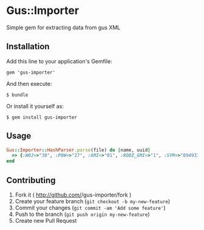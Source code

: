 # Gus::Importer

Simple gem for extracting data from gus XML

## Installation

Add this line to your application's Gemfile:

    gem 'gus-importer'

And then execute:

    $ bundle

Or install it yourself as:

    $ gem install gus-importer

## Usage

``` ruby
Gus::Importer::HashParser.parse(file) do |name, uuid|
  => {:WOJ=>"30", :POW=>"27", :GMI=>"01", :RODZ_GMI=>"1", :SYM=>"0949336", :SYM_UL=>"20291", :CECHA=>"ul.", :NAZWA_1=>"Słowackiego", :NAZWA_2=>"Juliusza ", :STAN_NA=>"2014-02-14"}
end
```

## Contributing

1. Fork it ( http://github.com/<my-github-username>/gus-importer/fork )
2. Create your feature branch (`git checkout -b my-new-feature`)
3. Commit your changes (`git commit -am 'Add some feature'`)
4. Push to the branch (`git push origin my-new-feature`)
5. Create new Pull Request
